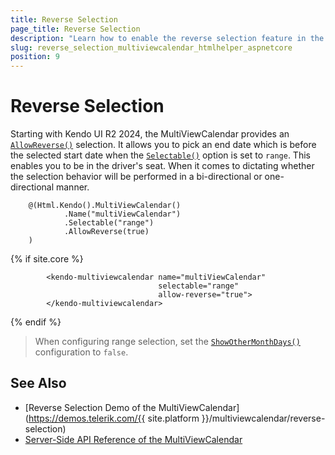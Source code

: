 ```yaml
---
title: Reverse Selection
page_title: Reverse Selection
description: "Learn how to enable the reverse selection feature in the Telerik UI for {{ site.framework }} MultiViewCalendar."
slug: reverse_selection_multiviewcalendar_htmlhelper_aspnetcore
position: 9
---
```


# Reverse Selection

Starting with Kendo UI R2 2024, the MultiViewCalendar provides an [`AllowReverse()`](/api/kendo.mvc.ui.fluent/multiviewcalendarbuilder#allowreversesystemboolean) selection. It allows you to pick an end date which is before the selected start date when the [`Selectable()`](/api/kendo.mvc.ui.fluent/multiviewcalendarbuilder#selectablesystemstring) option is set to `range`. This enables you to be in the driver's seat. When it comes to dictating whether the selection behavior will be performed in a bi-directional or one-directional manner.

```HtmlHelper
    @(Html.Kendo().MultiViewCalendar()
            .Name("multiViewCalendar")
            .Selectable("range")
            .AllowReverse(true)
    )
```

{% if site.core %}
```TagHelper
        <kendo-multiviewcalendar name="multiViewCalendar"
                                 selectable="range"
                                 allow-reverse="true">
        </kendo-multiviewcalendar>
```
{% endif %}

> When configuring range selection, set the [`ShowOtherMonthDays()`](/api/kendo.mvc.ui.fluent/multiviewcalendarbuilder#showothermonthdayssystemboolean) configuration to `false`.

## See Also

* [Reverse Selection Demo of the MultiViewCalendar](https://demos.telerik.com/{{ site.platform }}/multiviewcalendar/reverse-selection)
* [Server-Side API Reference of the MultiViewCalendar](/api/multiviewcalendar)